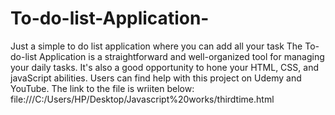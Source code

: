 # To-do-list-Application-
Just a simple to do list application where you can add all your task 
The To-do-list Application is a straightforward and well-organized tool for managing your daily tasks.
It's also a good opportunity to hone your HTML, CSS, and javaScript abilities. 
Users can find help with this project on Udemy and YouTube.
The link to the file is wriiten below:
file:///C:/Users/HP/Desktop/Javascript%20works/thirdtime.html
